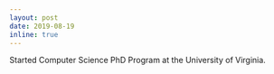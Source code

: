 ```yaml
---
layout: post
date: 2019-08-19 
inline: true
---
```


Started Computer Science PhD Program at the University of Virginia.
